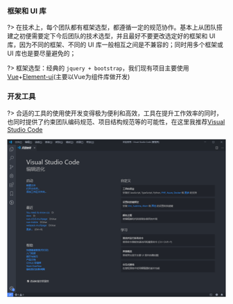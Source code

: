 ### 框架和 UI 库

?> 在技术上，每个团队都有框架选型，都遵循一定的规范协作。基本上从团队搭建之初便需要定下今后团队的技术选型，并且最好不要更改选定好的框架和 UI 库，因为不同的框架、不同的 UI 库一般相互之间是不兼容的；同时用多个框架或 UI 库也是要尽量避免的；

?> 框架选型：经典的 `jquery + bootstrap`，我们现有项目主要使用[Vue](https://cn.vuejs.org/)+[Element-ui](https://element.eleme.cn/#/zh-CN)(主要以Vue为组件库做开发)


### 开发工具

?> 合适的工具的使用使开发变得极为便利和高效，工具在提升工作效率的同时，也同时提供了约束团队编码规范、项目结构规范等的可能性，在这里我推荐[Visual Studio Code](https://code.visualstudio.com/)

![vscode](/static/17.png)
